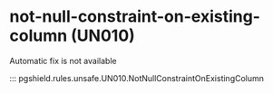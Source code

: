 # not-null-constraint-on-existing-column (UN010)

Automatic fix is not available

::: pgshield.rules.unsafe.UN010.NotNullConstraintOnExistingColumn

